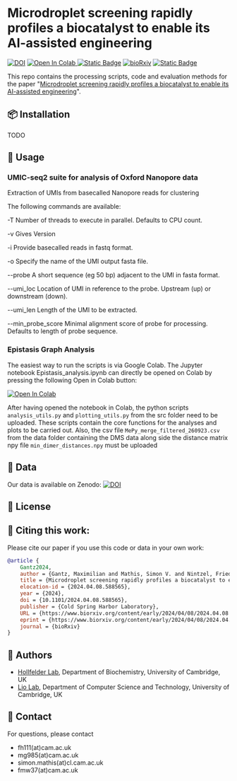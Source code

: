 # Microdroplet screening rapidly profiles a biocatalyst to enable its AI-assisted engineering
[![DOI](https://zenodo.org/badge/doi/10.5281/zenodo.5123296.svg)](TODO)  <a target="_blank" href="https://colab.research.google.com/drive/16rXKgbGXBBsHvS_2V84WbfKsJYf9lO4Q">
  <img src="https://colab.research.google.com/assets/colab-badge.svg" alt="Open In Colab"/>
</a>
[![Static Badge](https://img.shields.io/badge/%F0%9F%92%A7%20OpenWetWare-DropBase%20lrDMS%20chips-blue?style=flat&labelColor=gray&color=lightblue&link=https%3A%2F%2Fopenwetware.org%2Fwiki%2FDropBase%3ADevices)](https://openwetware.org/wiki/DropBase:Devices)
[![bioRxiv](https://img.shields.io/badge/bioRxiv-TODO-b31b1b.svg)](https://www.biorxiv.org/content/TODO)
[![Static Badge](https://img.shields.io/badge/%F0%9F%93%83_full_paper-TODO-green)](TODO)



This repo contains the processing scripts, code and evaluation methods for the paper "[Microdroplet screening rapidly profiles a biocatalyst to enable its AI-assisted engineering](TODO)".


## 📦 Installation

TODO

## 🚀 Usage


### UMIC-seq2 suite for analysis of Oxford Nanopore data


Extraction of UMIs from basecalled Nanopore reads for clustering 

The following commands are available: 

-T Number of threads to execute in parallel. Defaults to CPU count.

-v Gives Version 

-i Provide basecalled reads in fastq format.

-o Specify the name of the UMI output fasta file.

--probe A short sequence (eg 50 bp) adjacent to the UMI in fasta format.

--umi_loc Location of UMI in reference to the probe. Upstream (up) or downstream (down).

--umi_len Length of the UMI to be extracted.

--min_probe_score Minimal alignment score of probe for processing. Defaults to length of probe sequence.








### Epistasis Graph Analysis

The easiest way to run the scripts is via Google Colab. The Jupyter notebook Epistasis_analysis.ipynb can directly be opened on Colab by pressing the following Open in Colab button:

[![Open In Colab](https://colab.research.google.com/assets/colab-badge.svg)](https://colab.research.google.com/github/Hollfelder-Lab/lrDMS-IRED/blob/main/notebooks/Epistasis_analysis.ipynb)

After having opened the notebook in Colab, the python scripts `analysis_utils.py` and `plotting_utils.py` from the src folder need to be uploaded. These scripts contain the core functions for the analyses and plots to be carried out. Also, the csv file `MePy_merge_filtered_260923.csv` from the data folder containing the DMS data along side the distance matrix npy file `min_dimer_distances.npy` must be uploaded

## 🧪 Data
Our data is available on Zenodo: [![DOI](https://zenodo.org/badge/doi/TODO/zenodo.TODO.svg)](TODO)


## 📜 License


## 📃 Citing this work:
Please cite our paper if you use this code or data in your own work:
```bibtex
@article {
	Gantz2024,
	author = {Gantz, Maximilian and Mathis, Simon V. and Nintzel, Friederike E. H. and Zurek, Paul J. and Knaus, Tanja and Patel, Elie and Boros, Daniel and Weberling, Friedrich-Maximilian and Kenneth, Matthew R. A. and 		Klein, Oskar J. and Medcalf, Elliot J. and Moss, Jacob and Herger, Michael and Kaminski, Tomasz S. and Mutti, Francesco G. and Lio, Pietro and Hollfelder, Florian},
	title = {Microdroplet screening rapidly profiles a biocatalyst to enable its AI-assisted engineering},
	elocation-id = {2024.04.08.588565},
	year = {2024},
	doi = {10.1101/2024.04.08.588565},
	publisher = {Cold Spring Harbor Laboratory},
	URL = {https://www.biorxiv.org/content/early/2024/04/08/2024.04.08.588565},
	eprint = {https://www.biorxiv.org/content/early/2024/04/08/2024.04.08.588565.full.pdf},
	journal = {bioRxiv}
}
```

## 👥 Authors
- [Hollfelder Lab](https://hollfelder.bioc.cam.ac.uk/), Department of Biochemistry, University of Cambridge, UK
- [Lio Lab](https://www.cst.cam.ac.uk/people/pl219), Department of Computer Science and Technology, University of Cambridge, UK

## 📧 Contact
For questions, please contact
- fh111(at)cam.ac.uk  
- mg985(at)cam.ac.uk
- simon.mathis(at)cl.cam.ac.uk
- fmw37(at)cam.ac.uk

